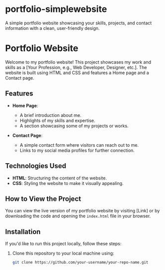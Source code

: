 # portfolio-simplewebsite
A simple portfolio website showcasing your skills, projects, and contact information with a clean, user-friendly design.
# Portfolio Website

Welcome to my portfolio website! This project showcases my work and skills as a [Your Profession, e.g., Web Developer, Designer, etc.]. The website is built using HTML and CSS and features a Home page and a Contact page.

## Features

- **Home Page**: 
  - A brief introduction about me.
  - Highlights of my skills and expertise.
  - A section showcasing some of my projects or works.

- **Contact Page**:
  - A simple contact form where visitors can reach out to me.
  - Links to my social media profiles for further connection.

## Technologies Used

- **HTML**: Structuring the content of the website.
- **CSS**: Styling the website to make it visually appealing.

## How to View the Project

You can view the live version of my portfolio website by visiting [Link] or by downloading the code and opening the `index.html` file in your browser.

## Installation

If you'd like to run this project locally, follow these steps:

1. Clone this repository to your local machine using:
   ```bash
   git clone https://github.com/your-username/your-repo-name.git
